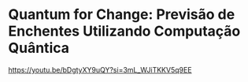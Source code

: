 # Quantum for Change: Previsão de Enchentes Utilizando Computação Quântica

https://youtu.be/bDgtyXY9uQY?si=3mL_WJiTKKV5q9EE